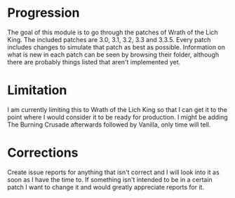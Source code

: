 # Progression
The goal of this module is to go through the patches of Wrath of the Lich King. The included patches are 3.0, 3.1, 3.2, 3.3 and 3.3.5. Every patch includes changes to simulate that patch as best as possible. Information on what is new in each patch can be seen by browsing their folder, although there are probably things listed that aren't implemented yet.

# Limitation
I am currently limiting this to Wrath of the Lich King so that I can get it to the point where I would consider it to be ready for production. I might be adding The Burning Crusade afterwards followed by Vanilla, only time will tell.

# Corrections
Create issue reports for anything that isn't correct and I will look into it as soon as I have the time to. If something isn't intended to be in a certain patch I want to change it and would greatly appreciate reports for it.
